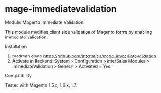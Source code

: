 mage-immediatevalidation
========================

Module: Magento Immediate Validation

This module modifies client side validation of Magento forms by enabling immediate validation.

Installation

1) modman clone https://github.com/intersales/mage-immediatevalidation
2) Activate in Backend: System > Configuration > interSales Modules > ImmediateValidation > General > Activated = Yes

Compatibility

Tested with Magento 1.5.x, 1.6.x, 1.7.
